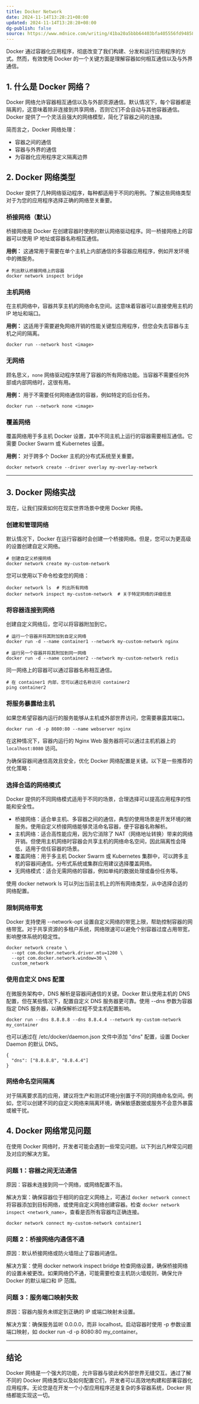 ```yaml
---
title: Docker Network
date: 2024-11-14T13:28:21+08:00
updated: 2024-11-14T13:28:28+08:00
dg-publish: false
source: https://www.mdnice.com/writing/41ba20a5bbb64403bfa405556fd94858
---
```


Docker 通过容器化应用程序，彻底改变了我们构建、分发和运行应用程序的方式。然而，有效使用 Docker 的一个关键方面是理解容器如何相互通信以及与外界通信。

## **1. 什么是 Docker 网络？**

Docker 网络允许容器相互通信以及与外部资源通信。默认情况下，每个容器都是隔离的，这意味着除非连接到共享网络，否则它们不会自动与其他容器通信。Docker 提供了一个灵活且强大的网络模型，简化了容器之间的连接。

简而言之，Docker 网络处理：

- 容器之间的通信
- 容器与外界的通信
- 为容器化应用程序定义隔离边界

## **2. Docker 网络类型**

Docker 提供了几种网络驱动程序，每种都适用于不同的用例。了解这些网络类型对于为您的应用程序选择正确的网络至关重要。

### **桥接网络（默认）**

桥接网络是 Docker 在创建容器时使用的默认网络驱动程序。同一桥接网络上的容器可以使用 IP 地址或容器名称相互通信。

**用例：** 这通常用于需要在单个主机上内部通信的多容器应用程序，例如开发环境中的微服务。

```
# 列出默认桥接网络上的容器
docker network inspect bridge
```

### **主机网络**

在主机网络中，容器共享主机的网络命名空间。这意味着容器可以直接使用主机的 IP 地址和端口。

**用例：** 这适用于需要避免网络开销的性能关键型应用程序，但您会失去容器与主机之间的隔离。

```
docker run --network host <image>
```

### **无网络**

顾名思义，`none` 网络驱动程序禁用了容器的所有网络功能。当容器不需要任何外部或内部网络时，这很有用。

**用例：** 用于不需要任何网络通信的容器，例如特定的后台任务。

```
docker run --network none <image>
```

### **覆盖网络**

覆盖网络用于多主机 Docker 设置，其中不同主机上运行的容器需要相互通信。它需要 Docker Swarm 或 Kubernetes 设置。

**用例：** 对于跨多个 Docker 主机的分布式系统至关重要。

```
docker network create --driver overlay my-overlay-network
```

------

## **3. Docker 网络实战**

现在，让我们探索如何在现实世界场景中使用 Docker 网络。

### **创建和管理网络**

默认情况下，Docker 在运行容器时会创建一个桥接网络。但是，您可以为更高级的设置创建自定义网络。

```
# 创建自定义桥接网络
docker network create my-custom-network
```

您可以使用以下命令检查您的网络：

```
docker network ls  # 列出所有网络
docker network inspect my-custom-network  # 关于特定网络的详细信息
```

### **将容器连接到网络**

创建自定义网络后，您可以将容器附加到它。

```
# 运行一个容器并将其附加到自定义网络
docker run -d --name container1 --network my-custom-network nginx

# 运行另一个容器并将其附加到同一网络
docker run -d --name container2 --network my-custom-network redis
```

同一网络上的容器可以通过容器名称相互通信。

```
# 在 container1 内部，您可以通过名称访问 container2
ping container2
```

### **将服务暴露给主机**

如果您希望容器内运行的服务能够从主机或外部世界访问，您需要暴露其端口。

```
docker run -d -p 8080:80 --name webserver nginx
```

在这种情况下，容器内运行的 Nginx Web 服务器将可以通过主机机器上的 `localhost:8080` 访问。

为确保容器间通信高效且安全，优化 Docker 网络配置是关键。以下是一些推荐的优化策略：

### **选择合适的网络模式**

Docker 提供的不同网络模式适用于不同的场景，合理选择可以提高应用程序的性能和安全性。

- 桥接网络：适合单主机、多容器之间的通信，典型的使用场景是开发环境的微服务。使用自定义桥接网络能够灵活命名容器，便于容器名称解析。
- 主机网络：适合高性能应用，因为它消除了 NAT（网络地址转换）带来的网络开销。但使用主机网络时容器会共享主机的网络命名空间，因此隔离性会降低，适用于信任容器的场景。
- 覆盖网络：用于多主机 Docker Swarm 或 Kubernetes 集群中，可以跨多主机的容器间通信。分布式系统或集群应用建议选择覆盖网络。
- 无网络模式：适合无需网络的容器，例如单纯的数据处理或备份任务等。

使用 docker network ls 可以列出当前主机上的所有网络类型，从中选择合适的网络配置。

### **限制网络带宽**

Docker 支持使用 --network-opt 设置自定义网络的带宽上限，帮助控制容器的网络带宽。对于共享资源的多租户系统，网络限速可以避免个别容器过度占用带宽，影响整体系统的稳定性。

```
docker network create \
  --opt com.docker.network.driver.mtu=1200 \
  --opt com.docker.network.window=30 \
  custom_network
```

### **使用自定义 DNS 配置**

在微服务架构中，DNS 解析是容器间通信的关键。Docker 默认使用主机的 DNS 配置，但在某些情况下，配置自定义 DNS 服务器更可靠。使用 --dns 参数为容器指定 DNS 服务器，以确保解析过程不受主机配置影响。

```
docker run --dns 8.8.8.8 --dns 8.8.4.4 --network my-custom-network my_container
```

也可以通过在 /etc/docker/daemon.json 文件中添加 "dns" 配置，设置 Docker Daemon 的默认 DNS。

```
{
  "dns": ["8.8.8.8", "8.8.4.4"]
}
```

### **网络命名空间隔离**

对于隔离要求高的应用，建议将生产和测试环境分别置于不同的网络命名空间。例如，您可以创建不同的自定义网络来隔离环境，确保敏感数据或服务不会意外暴露或被干扰。

## **4. Docker 网络常见问题**

在使用 Docker 网络时，开发者可能会遇到一些常见问题。以下列出几种常见问题及对应的解决方案。

### **问题 1：容器之间无法通信**

原因：容器未连接到同一个网络，或网络配置不当。

解决方案：确保容器位于相同的自定义网络上，可通过 `docker network connect` 将容器添加到目标网络，或使用自定义网络创建容器。检查 `docker network inspect <network_name>`，查看是否所有容器均正确连接。

```
docker network connect my-custom-network container1
```

### **问题 2：桥接网络内通信不通**

原因：默认桥接网络或防火墙阻止了容器间通信。

解决方案：使用 docker network inspect bridge 检查网络设置，确保桥接网络的设置未被更改。如果网络仍不通，可能需要检查主机防火墙规则，确保允许 Docker 的默认端口和 IP 范围。

### **问题 3：服务端口映射失败**

原因：容器内服务未绑定到正确的 IP 或端口映射未设置。

解决方案：确保服务监听 0.0.0.0，而非 localhost。启动容器时使用 -p 参数设置端口映射，如 docker run -d -p 8080:80 my_container。

------

## **结论**

Docker 网络是一个强大的功能，允许容器与彼此和外部世界无缝交互。通过了解不同的 Docker 网络类型以及如何配置它们，开发者可以高效地构建和部署容器化应用程序。无论您是在开发一个小型应用程序还是复杂的多容器系统，Docker 网络都能实现这一切。
